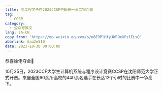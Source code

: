 ```yaml
---
title: 哈工程学子在2023CCSP中斩获一金二银六铜
tag:
  - CCSP
category:
  - 公众号推文
lang: zh-CN
copy_from: 'https://mp.weixin.qq.com/s/m8E9PlHfyJWRDeXPzlELsQ'
abbrlink: 6aa2e510
date: 2023-10-30 00:00:00
---
```


恭喜徐佬夺金🥇

<!--more-->

10月25日，2023CCF大学生计算机系统与程序设计竞赛CCSP在沈阳师范大学正式开赛。来自全国60余所高校的440余名选手在长达12个小时的比赛中一争高下。